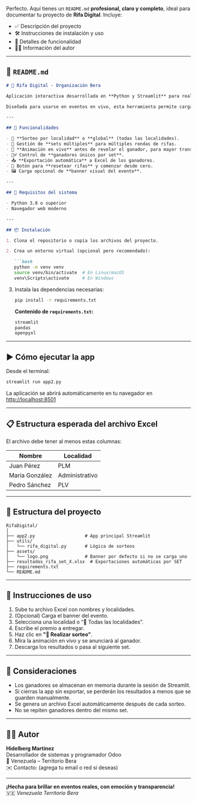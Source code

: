 Perfecto. Aquí tienes un `README.md` **profesional, claro y completo**, ideal para documentar tu proyecto de **Rifa Digital**. Incluye:

- ✅ Descripción del proyecto  
- 🛠️ Instrucciones de instalación y uso  
- 🎯 Detalles de funcionalidad  
- 🧑‍💻 Información del autor

---

## 📄 `README.md`

```markdown
# 🎁 Rifa Digital - Organización Bera

Aplicación interactiva desarrollada en **Python y Streamlit** para realizar rifas dinámicas, justas y transparentes en eventos corporativos de la Organización Bera.

Diseñada para usarse en eventos en vivo, esta herramienta permite cargar listas de empleados, realizar sorteos por localidad o generales, y exportar resultados en tiempo real.

---

## 🚀 Funcionalidades

- 🎯 **Sorteo por localidad** o **global** (todas las localidades).
- 🔄 Gestión de **sets múltiples** para múltiples rondas de rifas.
- 🎰 **Animación en vivo** antes de revelar el ganador, para mayor transparencia.
- 🧍‍♂️ Control de **ganadores únicos por set**.
- 📤 **Exportación automática** a Excel de los ganadores.
- 🧹 Botón para **resetear rifas** y comenzar desde cero.
- 🖼️ Carga opcional de **banner visual del evento**.

---

## 🧾 Requisitos del sistema

- Python 3.8 o superior
- Navegador web moderno

---

## 📦 Instalación

1. Clona el repositorio o copia los archivos del proyecto.

2. Crea un entorno virtual (opcional pero recomendado):

   ```bash
   python -m venv venv
   source venv/bin/activate  # En Linux/macOS
   venv\Scripts\activate     # En Windows
   ```

3. Instala las dependencias necesarias:

   ```bash
   pip install -r requirements.txt
   ```

   **Contenido de `requirements.txt`:**

   ```txt
   streamlit
   pandas
   openpyxl
   ```

---

## ▶️ Cómo ejecutar la app

Desde el terminal:

```bash
streamlit run app2.py
```

La aplicación se abrirá automáticamente en tu navegador en [http://localhost:8501](http://localhost:8501)

---

## 📋 Estructura esperada del archivo Excel

El archivo debe tener al menos estas columnas:

| Nombre           | Localidad       |
|------------------|-----------------|
| Juan Pérez       | PLM             |
| María González   | Administrativo  |
| Pedro Sánchez    | PLV             |

---

## 📂 Estructura del proyecto

```
RifaDigital/
│
├── app2.py                   # App principal Streamlit
├── utils/
│   └── rifa_digital.py       # Lógica de sorteos
├── assets/
│   └── logo.png              # Banner por defecto si no se carga uno
├── resultados_rifa_set_X.xlsx  # Exportaciones automáticas por SET
├── requirements.txt
└── README.md
```

---

## 🎯 Instrucciones de uso

1. Sube tu archivo Excel con nombres y localidades.
2. (Opcional) Carga el banner del evento.
3. Selecciona una localidad o “🏁 Todas las localidades”.
4. Escribe el premio a entregar.
5. Haz clic en **"🎲 Realizar sorteo"**.
6. Mira la animación en vivo y se anunciará al ganador.
7. Descarga los resultados o pasa al siguiente set.

---

## 📌 Consideraciones

- Los ganadores se almacenan en memoria durante la sesión de Streamlit.
- Si cierras la app sin exportar, se perderán los resultados a menos que se guarden manualmente.
- Se genera un archivo Excel automáticamente después de cada sorteo.
- No se repiten ganadores dentro del mismo set.

---

## 👨‍💻 Autor

**Hidelberg Martínez**  
Desarrollador de sistemas y programador Odoo  
📍 Venezuela – Territorio Bera  
✉️ Contacto: (agrega tu email o red si deseas)  

---

**¡Hecha para brillar en eventos reales, con emoción y transparencia!**  
🇻🇪 *Venezuela Territorio Bera*
```# Sistema-de-sorteo
